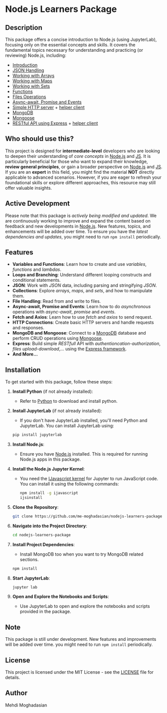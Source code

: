 # Node.js Learners Package

## Description

This package offers a concise introduction to Node.js (using JupyterLab), focusing only on the essential concepts and skills. It covers the fundamental topics necessary for understanding and practicing (or reviewing) Node.js, including:

- [Introduction](01-intro.ipynb) 
- [JSON Handling](02-objects.ipynb) 
- [Working with Arrays](03-arrays.ipynb) 
- [Working with Maps](04-maps.ipynb)
- [Working with Sets](05-sets.ipynb)
- [Functions](06-functions.ipynb)
- [Files Operations](07-files.ipynb)
- [Async-await, Promise and Events](08-asyncs.ipynb)
- [Simple HTTP server](09-http-server.ipynb) + [helper client](09-http-client.ipynb)
- [MongoDB](10-mongodb.ipynb) 
- [Mongoose](11-mongoose.ipynb)
- [RESTful API using Express](12-express-server.ipynb) + [helper client](12-express-client.ipynb)


## Who should use this?

This project is designed for **intermediate-level** developers who are looking to deepen their understanding of *core concepts* in [Node.js](https://nodejs.org/) and [JS](https://javascript.com/). It is particularly beneficial for those who want to expand their knowledge, **review general principles**, or gain a broader perspective on [Node.js](https://nodejs.org/) and [JS](https://javascript.com/). If you are an **expert** in this field, you might find the material **NOT** directly applicable to advanced scenarios. However, if you are eager to refresh your foundational skills or explore different approaches, this resource may still offer valuable insights.

## Active Development

Please note that this package is *actively being modified and updated*. We are continuously working to improve and expand the content based on feedback and new developments in [Node.js](https://nodejs.org/). New features, topics, and enhancements will be added over time. To ensure you have the *latest dependencies and updates*, you might need to run `npm install` periodically.

## Features

- **Variables and Functions**: Learn how to create and use *variables*, *functions* and *lambdas*.
- **Loops and Branching**: Understand different looping constructs and conditional statements.
- **JSON**: Work with *JSON* data, including parsing and stringifying *JSON*.
- **Collections**: Explore *arrays*, *maps*, and *sets*, and how to manipulate them.
- **File Handling**: Read from and write to files.
- **Async-await, Promise and Events**: Learn how to do *asynchronous* operations with *async-await*, *promise* and *events*.
- **Fetch and Axios**: Learn how to use *fetch* and *axios* to send request.
- **HTTP Connections**: Create basic HTTP servers and handle requests and responses.
- **MongoDB and Mongoose**: Connect to a [MongoDB](https://www.mongodb.com) database and perform CRUD operations using [Mongoose](https://www.mongoosejs.com).
- **Express**: Build simple *RESTfull* API with *authentioncation-authorization*, *files upload-download*,... using the [Express framework](https://www.expressjs.com).
- **And More...**

## Installation

To get started with this package, follow these steps:

1. **Install Python** (if not already installed):
    - Refer to [Python](https://www.python.org/downloads/) to download and install python.

2. **Install JupyterLab** (if not already installed):
   - If you don't have JupyterLab installed, you'll need Python and JupyterLab. You can install JupyterLab using:
    ```bash
    pip install jupyterlab
    ```
    
3. **Install Node.js**:
   - Ensure you have [Node.js](https://nodejs.org/) installed. This is required for running Node.js apps in this package.

4. **Install the Node.js Jupyter Kernel**:
   - You need the [IJavascript kernel](https://github.com/n-riesco/ijavascript) for Jupyter to run JavaScript code. You can install it using the following commands:
     ```bash
     npm install -g ijavascript
     ijsinstall
     ```

5. **Clone the Repository**:
    ```bash
    git clone https://github.com/me-moghadasian/nodejs-learners-package.git
    ```

6. **Navigate into the Project Directory**:
    ```bash
    cd nodejs-learners-package
    ```

7. **Install Project Dependencies**:
    - Install MongoDB too when you want to try MongoDB related sections.
    ```bash
    npm install
    ```
8. **Start JupyterLab**:
    ```bash
    jupyter lab
    ```
    
9. **Open and Explore the Notebooks and Scripts**:
   - Use JupyterLab to open and explore the notebooks and scripts provided in the package.

## Note

This package is still under development. New features and improvements will be added over time. you might need to run `npm install` periodically.

## License

This project is licensed under the MIT License - see the [LICENSE](LICENSE) file for details.

## Author

Mehdi Moghadasian
